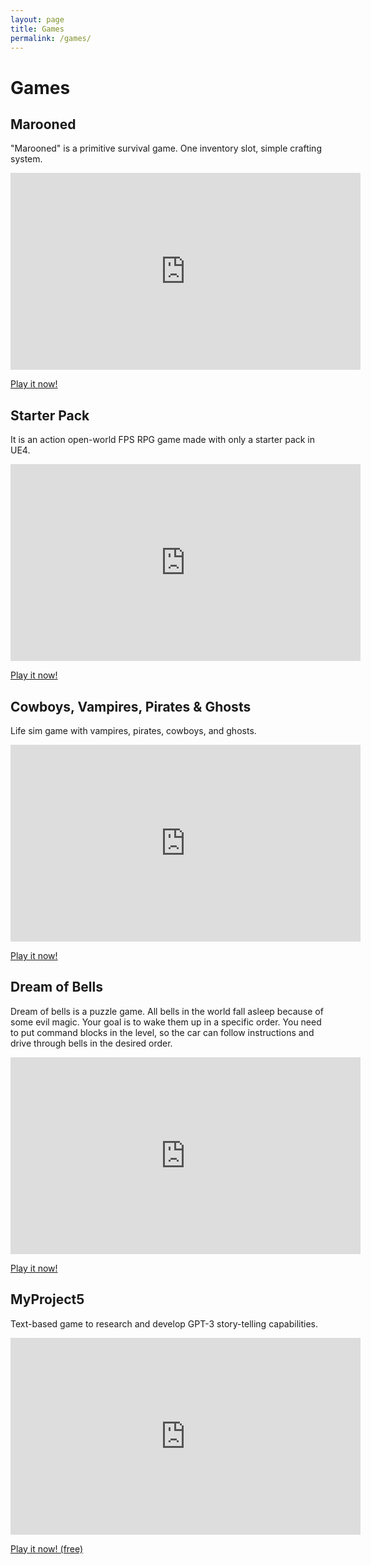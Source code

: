 ```yaml
---
layout: page
title: Games
permalink: /games/
---
```


# Games

## Marooned

"Marooned" is a primitive survival game. One inventory slot, simple crafting system.

<iframe width="560" height="315" src="https://www.youtube.com/embed/7-hlw5xaC50" title="YouTube video player" frameborder="0" allow="accelerometer; autoplay; clipboard-write; encrypted-media; gyroscope; picture-in-picture" allowfullscreen></iframe>

[Play it now!](https://store.steampowered.com/app/1549270/Marooned/)


## Starter Pack

It is an action open-world FPS RPG game made with only a starter pack
in UE4.

<iframe width="560" height="315" src="https://www.youtube.com/embed/iuiJsi4XJx8" title="YouTube video player" frameborder="0" allow="accelerometer; autoplay; clipboard-write; encrypted-media; gyroscope; picture-in-picture" allowfullscreen></iframe>

[Play it now!](https://store.steampowered.com/app/1519570/Starter_Pack/)

## Cowboys, Vampires, Pirates & Ghosts

Life sim game with vampires, pirates, cowboys, and ghosts.

<iframe width="560" height="315" src="https://www.youtube.com/embed/bG95f_UUGLc" title="YouTube video player" frameborder="0" allow="accelerometer; autoplay; clipboard-write; encrypted-media; gyroscope; picture-in-picture" allowfullscreen></iframe>

[Play it now!](https://store.steampowered.com/app/1587210/Cowboys_Vampires_Pirates__Ghosts/)

## Dream of Bells

Dream of bells is a puzzle game. All bells in the world fall asleep
because of some evil magic. Your goal is to wake them up in a specific
order. You need to put command blocks in the level, so the car can
follow instructions and drive through bells in the desired order.

<iframe width="560" height="315" src="https://www.youtube.com/embed/Ek6qavO9nMA" title="YouTube video player" frameborder="0" allow="accelerometer; autoplay; clipboard-write; encrypted-media; gyroscope; picture-in-picture" allowfullscreen></iframe>

[Play it now!](https://store.steampowered.com/app/1602770/Dream_of_Bells/)


## MyProject5

Text-based game to research and develop GPT-3 story-telling capabilities.

<iframe width="560" height="315" src="https://www.youtube.com/embed/6H_kW7ysd9Q" title="YouTube video player" frameborder="0" allow="accelerometer; autoplay; clipboard-write; encrypted-media; gyroscope; picture-in-picture" allowfullscreen></iframe>

[Play it now! (free)](https://mika314.itch.io/myproject5)

